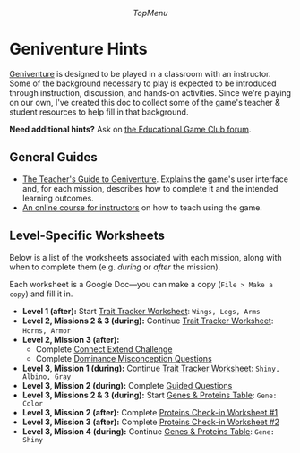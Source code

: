 $$TopMenu$$

# Geniventure Hints

<a target="_blank" href="https://learn.concord.org/geniventure">Geniventure</a> is designed to be played in a classroom with an instructor. Some of the background necessary to play is expected to be introduced through instruction, discussion, and hands-on activities. Since we're playing on our own, I've created this doc to collect some of the game's teacher & student resources to help fill in that background.

**Need additional hints?** Ask on <a target="_blank" href="https://discourse.educationalgameclub.com/t/discussion-of-geniventure">the Educational Game Club forum</a>.

## General Guides
- <a target="_blank" href="https://docs.google.com/document/d/19gbauwyqW8k8huCeZzuG0Er_6pNHW2WeCVq2_xOafmo/edit?usp=sharing">The Teacher's Guide to Geniventure</a>. Explains the game's user interface and, for each mission, describes how to complete it and the intended learning outcomes.
- <a target="_blank" href="https://activity-player.concord.org/?runKey=bc54080b-ce6e-4382-88b2-35bc9cefc6dd&sequence=https%3A%2F%2Fauthoring.concord.org%2Fapi%2Fv1%2Fsequences%2F510.json&sequenceActivity=0&mode=teacher-edition">An online course for instructors</a> on how to teach using the game.

## Level-Specific Worksheets
Below is a list of the worksheets associated with each mission, along with when to complete them (e.g. *during* or *after* the mission).

Each worksheet is a Google Doc&mdash;you can make a copy (`File > Make a copy`) and fill it in.

- **Level 1 (after):** Start <a target="_blank" href="https://docs.google.com/document/d/1S5H9oev6oUGk7b6HaJmlR1FDQcU5JwrCjL0QDyTx5q4/edit?usp=sharing">Trait Tracker Worksheet</a>: `Wings, Legs, Arms`
- **Level 2, Missions 2 & 3 (during):** Continue <a target="_blank" href="https://docs.google.com/document/d/1S5H9oev6oUGk7b6HaJmlR1FDQcU5JwrCjL0QDyTx5q4/edit?usp=sharing">Trait Tracker Worksheet</a>: `Horns, Armor`
- **Level 2, Mission 3 (after):**
  - Complete <a target="_blank" href="https://docs.google.com/document/d/1Um4vb2QNorHMDfEXOhapFpfUiigttUNrz6b83So4BRw/edit?usp=sharing">Connect Extend Challenge</a>
  - Complete <a target="_blank" href="https://docs.google.com/document/d/1yDiC6nLw7UJ6HMTCrwraSz6IXrNA-1snUlgpLKWyIQQ/edit?usp=sharing">Dominance Misconception Questions</a>
- **Level 3, Mission 1 (during):** Continue <a target="_blank" href="https://docs.google.com/document/d/1S5H9oev6oUGk7b6HaJmlR1FDQcU5JwrCjL0QDyTx5q4/edit?usp=sharing">Trait Tracker Worksheet</a>: `Shiny, Albino, Gray`
- **Level 3, Mission 2 (during):** Complete <a target="_blank" href="https://docs.google.com/document/d/17K_5aJnnpYYH98VqWCPv7A01SVBUPFLZOK_mKEmtBoE/edit?usp=sharing">Guided Questions</a>
- **Level 3, Missions 2 & 3 (during):** Start <a target="_blank" href="https://docs.google.com/document/d/10IFolzkk-xqatMHqtmguYUOG12-5TjEkmtUsRfUf7YI/edit?usp=sharing">Genes &amp; Proteins Table</a>: `Gene: Color`
- **Level 3, Mission 2 (after):** Complete <a target="_blank" href="https://docs.google.com/document/d/1uC5v0kLMjwsfrrW6uuqWZq_hGtPYKUVDJSVotRmmelw/edit?usp=sharing">Proteins Check-in Worksheet #1</a>
- **Level 3, Mission 3 (after):** Complete <a target="_blank" href="https://docs.google.com/document/d/1kOm-JN_t4wyn6Sq9-HquUHjZ59Cc09H9ZxtZgQbJk4s/edit?usp=sharing">Proteins Check-in Worksheet #2</a>
- **Level 3, Mission 4 (during):** Continue <a target="_blank" href="https://docs.google.com/document/d/10IFolzkk-xqatMHqtmguYUOG12-5TjEkmtUsRfUf7YI/edit?usp=sharing">Genes &amp; Proteins Table</a>: `Gene: Shiny`

